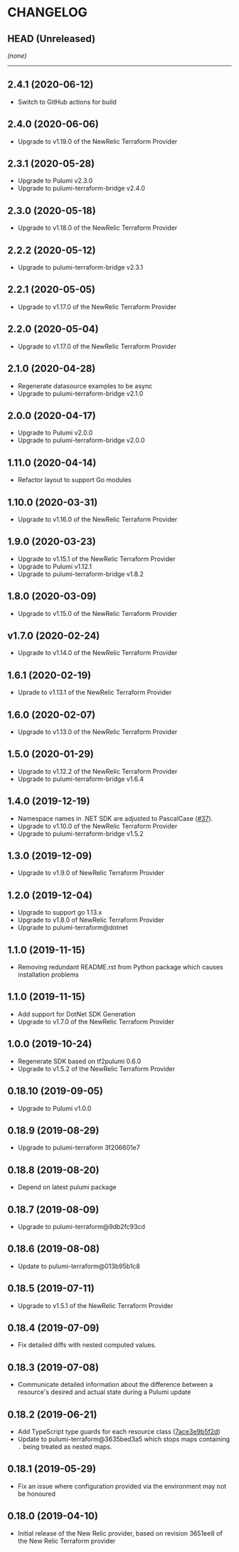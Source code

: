 CHANGELOG
=========

## HEAD (Unreleased)
_(none)_

---

## 2.4.1 (2020-06-12)
* Switch to GitHub actions for build

## 2.4.0 (2020-06-06)
* Upgrade to v1.19.0 of the NewRelic Terraform Provider

## 2.3.1 (2020-05-28)
* Upgrade to Pulumi v2.3.0
* Upgrade to pulumi-terraform-bridge v2.4.0

## 2.3.0 (2020-05-18)
* Upgrade to v1.18.0 of the NewRelic Terraform Provider

## 2.2.2 (2020-05-12)
* Upgrade to pulumi-terraform-bridge v2.3.1

## 2.2.1 (2020-05-05)
* Upgrade to v1.17.0 of the NewRelic Terraform Provider

## 2.2.0 (2020-05-04)
* Upgrade to v1.17.0 of the NewRelic Terraform Provider

## 2.1.0 (2020-04-28)
* Regenerate datasource examples to be async
* Upgrade to pulumi-terraform-bridge v2.1.0

## 2.0.0 (2020-04-17)
* Upgrade to Pulumi v2.0.0
* Upgrade to pulumi-terraform-bridge v2.0.0

## 1.11.0 (2020-04-14)
* Refactor layout to support Go modules

## 1.10.0 (2020-03-31)
* Upgrade to v1.16.0 of the NewRelic Terraform Provider

## 1.9.0 (2020-03-23)
* Upgrade to v1.15.1 of the NewRelic Terraform Provider
* Upgrade to Pulumi v1.12.1
* Upgrade to pulumi-terraform-bridge v1.8.2

## 1.8.0 (2020-03-09)
* Upgrade to v1.15.0 of the NewRelic Terraform Provider

## v1.7.0 (2020-02-24)
* Upgrade to v1.14.0 of the NewRelic Terraform Provider

## 1.6.1 (2020-02-19)
* Uprade to v1.13.1 of the NewRelic Terraform Provider

## 1.6.0 (2020-02-07)
* Upgrade to v1.13.0 of the NewRelic Terraform Provider

## 1.5.0 (2020-01-29)
* Upgrade to v1.12.2 of the NewRelic Terraform Provider
* Upgrade to pulumi-terraform-bridge v1.6.4

## 1.4.0 (2019-12-19)
* Namespace names in .NET SDK are adjusted to PascalCase
([#37](https://github.com/pulumi/pulumi-newrelic/pull/37)).
* Upgrade to v1.10.0 of the NewRelic Terraform Provider
* Upgrade to pulumi-terraform-bridge v1.5.2

## 1.3.0 (2019-12-09)
* Upgrade to v1.9.0 of NewRelic Terraform Provider

## 1.2.0 (2019-12-04)
* Upgrade to support go 1.13.x
* Upgrade to v1.8.0 of NewRelic Terraform Provider
* Upgrade to pulumi-terraform@dotnet

## 1.1.0 (2019-11-15)
* Removing redundant README.rst from Python package which causes installation problems

## 1.1.0 (2019-11-15)
* Add support for DotNet SDK Generation
* Upgrade to v1.7.0 of the NewRelic Terraform Provider

## 1.0.0 (2019-10-24)
* Regenerate SDK based on tf2pulumi 0.6.0
* Upgrade to v1.5.2 of the NewRelic Terraform Provider

## 0.18.10 (2019-09-05)
* Upgrade to Pulumi v1.0.0

## 0.18.9 (2019-08-29)
* Upgrade to pulumi-terraform 3f206601e7

## 0.18.8 (2019-08-20)
* Depend on latest pulumi package

## 0.18.7 (2019-08-09)
* Upgrade to pulumi-terraform@9db2fc93cd

## 0.18.6 (2019-08-08)
* Update to pulumi-terraform@013b95b1c8

## 0.18.5 (2019-07-11)
* Upgrade to v1.5.1 of the NewRelic Terraform Provider

## 0.18.4 (2019-07-09)
* Fix detailed diffs with nested computed values.

## 0.18.3 (2019-07-08)
* Communicate detailed information about the difference between a resource's desired and actual state during a Pulumi update

## 0.18.2 (2019-06-21)
* Add TypeScript type guards for each resource class ([7ace3e9b5f2d](https://github.com/pulumi/pulumi-terraform/commit/7ace3e9b5f2d))
* Update to pulumi-terraform@3635bed3a5 which stops maps containing `.` being treated as nested maps.

## 0.18.1 (2019-05-29)
* Fix an issue where configuration provided via the environment may not be honoured

## 0.18.0 (2019-04-10)
* Initial release of the New Relic provider, based on revision 3651ee8 of the New Relic Terraform provider
